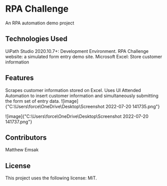 # <strong> RPA Challenge </strong>
An RPA automation demo project

## <strong> Technologies Used </strong>
UiPath Studio 2020.10.7+: Development Environment.
RPA Challenge website: a simulated form entry demo site.
Microsoft Excel: Store customer information

## <strong> Features </strong>
Scrapes customer information stored on Excel. Uses UI Attended Automation to insert customer information and simultaneously submitting the form set of entry data.
![image]{"C:\Users\force\OneDrive\Desktop\Screenshot 2022-07-20 141735.png"}

![image]{"C:\Users\force\OneDrive\Desktop\Screenshot 2022-07-20 141737.png"}

## <strong> Contributors </strong>
Matthew Emsak

## <strong> License </strong>
This project uses the following license: MiT.
